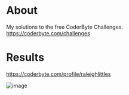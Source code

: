 # About

My solutions to the free CoderByte Challenges.
https://coderbyte.com/challenges


# Results

https://coderbyte.com/profile/raleighlittles

![image](https://user-images.githubusercontent.com/2137201/209883840-352f92d4-7172-4dfe-a046-7a465b7741d5.png)
